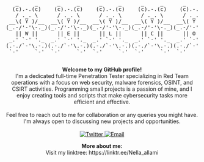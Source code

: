 <!-- ASCII Welcome Art -->
<p align="center">
  <pre>
   _     _      _     _      _     _      _     _      _     _      _     _      _     _    
  (c).-.(c)    (c).-.(c)    (c).-.(c)    (c).-.(c)    (c).-.(c)    (c).-.(c)    (c).-.(c)  
   / ._. \      / ._. \      / ._. \      / ._. \      / ._. \      / ._. \      / ._. \   
 __\( Y )/__  __\( Y )/__  __\( Y )/__  __\( Y )/__  __\( Y )/__  __\( Y )/__  __\( Y )/__ 
(_.-/'-'\-._)(_.-/'-'\-._)(_.-/'-'\-._)(_.-/'-'\-._)(_.-/'-'\-._)(_.-/'-'\-._)(_.-/'-'\-._)
   || W ||      || E ||      || L ||      || C ||      || O ||      || M ||      || E ||   
 _.' `-' '._  _.' `-' '._  _.' `-' '._  _.' `-' '._  _.' `-' '._  _.' `-' '._  _.' `-' '._ 
(.-./`-'\.-.)(.-./`-'\.-.)(.-./`-'\.-.)(.-./`-'\.-.)(.-./`-'\.-.)(.-./`-'\.-.)(.-./`-'\.-.)
 `-'     `-'  `-'     `-'  `-'     `-'  `-'     `-'  `-'     `-'  `-'     `-'  `-'     `-' 
  </pre>
</p>

<!-- Welcome Text -->
<p align="center">
  <strong>Welcome to my GitHub profile!</strong><br>
  I'm a dedicated full-time Penetration Tester specializing in Red Team operations with a focus on web security, malware forensics, OSINT, and CSIRT activities. Programming small projects is a passion of mine, and I enjoy creating tools and scripts that make cybersecurity tasks more efficient and effective.
  <br><br>
  Feel free to reach out to me for collaboration or any queries you might have. I'm always open to discussing new projects and opportunities.
  <br><br>
  <a href="https://twitter.com/n3ll41" target="_blank">
    <img src="https://img.shields.io/badge/Twitter-%231DA1F2.svg?style=for-the-badge&logo=Twitter&logoColor=white" alt="Twitter">
  </a>
  <a href="mailto:n3ll4@protonmail.com">
    <img src="https://img.shields.io/badge/Email-%23D14836.svg?style=for-the-badge&logo=GMail&logoColor=white" alt="Email">
  </a>
</p>

<!-- Additional Info -->
<p align="center">
  <strong>More about me:</strong><br>
Visit my linktree: https://linktr.ee/Nella_allami </p>
